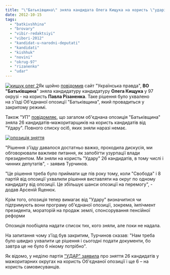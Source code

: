 ```yaml
---
title: "\"Батьківщина\" зняла кандидата Олега Кищука на користь \"ударівця\" Павла Різаненка"
date: 2012-10-15
tags: 
  - "batkivshhina"
  - "brovary"
  - "vibir-redaktsiyi"
  - "vibori-2012"
  - "kandidat-u-narodni-deputati"
  - "kandidati"
  - "kishhuk"
  - "novini"
  - "okrug-97"
  - "rizanenko"
  - "udar"
---
```


[![](https://mpz.brovary.org/wp-content/uploads/2012/10/kishhuk-oleg-2.jpg "кищук олег 2")](https://mpz.brovary.org/wp-content/uploads/2012/10/kishhuk-oleg-2.jpg)Як щойно [повідомив](http://www.pravda.com.ua/news/2012/10/15/6974685/) сайт "Українська правда", **ВО "Батьківщина**" зняла кандидатуру кандидатуру **Олега Кищука** у 97 окрузі - на користь **Павла Різаненка**. Таке рішення було ухвалено на з'їзді Об'єднаної опозиції "Батьківщина", який провадиться у закритому режимі.

Також "УП" [повідомляє](http://www.pravda.com.ua/news/2012/10/15/6974682/), що загалом об'єднана опозиція "Батьківщина" зняла 26 кандидатів-мажоритарщиків на користь кандидатів від "Удару". Повного списку осіб, яких зняли наразі немає.

[![](https://mpz.brovary.org/wp-content/uploads/2012/10/opozitsiya-znyattya.jpg "опозиція зняття")](https://mpz.brovary.org/wp-content/uploads/2012/10/opozitsiya-znyattya.jpg)

"Рішення з'їзду давалося достатньо важко, проходила дискусія, ми обговорювали важливе питання, як запобігти узурпації влади президентом. Ми зняли на користь "Удару" 26 кандидатів, в тому числі і чинних депутатів", - заявив Турчинов.

"Це рішення треба було приймати ще пів року тому, коли "Свобода" і 8 партій від опозиції ухвалили рішення виставляти на округ по одному кандидату від опозиції. Це збільшує шанси опозиції на перемогу", - додав Арсеній Яценюк.

Крім того, опозиція тепер вимагає від "Удару" визначитися чи підтримують вони програму об'єднаної опозиції, зокрема, імпічмент президента, мораторій на продаж землі, спонсорування пенсійної реформи

Опозиція пообіцяла надати список тих, кого зняли, але поки не надала.

На запитання чому з'їзд був закритим, Турчинов сказав: "Нам треба було швидко ухвалити це рішення і сьогодні подати документи, бо завтра це не було б нікому потрібно".

Як відомо, у неділю партія ["УДАР" заявила](http://www.pravda.com.ua/news/2012/10/14/6974595/) про зняття 26 кандидатів у мажоритарних округах на користь Об'єднаної опозиції і ще 6 – на користь самовисуванців.
